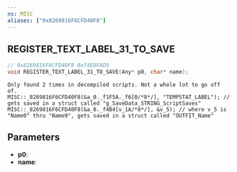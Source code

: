 ```yaml
---
ns: MISC
aliases: ["0x8269816F6CFD40F8"]
---
```

## REGISTER_TEXT_LABEL_31_TO_SAVE

```c
// 0x8269816F6CFD40F8 0x74E8FAD9
void REGISTER_TEXT_LABEL_31_TO_SAVE(Any* p0, char* name);
```

```
Only found 2 times in decompiled scripts. Not a whole lot to go off of.
MISC::_8269816F6CFD40F8(&a_0._f1F5A._f6[0/*8*/], "TEMPSTAT_LABEL"); // gets saved in a struct called "g_SaveData_STRING_ScriptSaves"
MISC::_8269816F6CFD40F8(&a_0._f4B4[v_1A/*8*/], &v_5); // where v_5 is "Name0" thru "Name9", gets saved in a struct called "OUTFIT_Name"
```

## Parameters
* **p0**: 
* **name**: 

